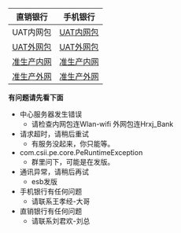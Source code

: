 |  直销银行   | 手机银行  |
|  ----  | ----  |
| UAT内网包 | [UAT内网包](https://www.pgyer.com/pmobile_uat_n) |
| [UAT外网包](https://www.pgyer.com/dsbank_uat_w)  | [UAT外网包](https://www.pgyer.com/pmobile_uat_w) |
| [准生产内网](https://www.pgyer.com/dsbank_zsc)  | [准生产内网](https://www.pgyer.com/pmobile_zsc_n) |
| [准生产外网](https://www.pgyer.com/dsbank_zsc_w)  | [准生产外网](https://www.pgyer.com/pmobile_zsc_w) |


**有问题请先看下面**
+ 中心服务器发生错误
  + 请检查内网包连Wlan-wifi 外网包连Hrxj_Bank
+ 请求超时，请稍后重试 
  + 有服务没起来，你只能等。
+ com.csii.pe.core.PeRuntimeException
  + 群里问下，可能是在发版。
+ 通讯异常，请稍后再试
  + esb发版
+ 手机银行有任何问题
  + 请联系王孝经-大哥
+ 直销银行有任何问题
  + 请联系刘君欢-刘总

